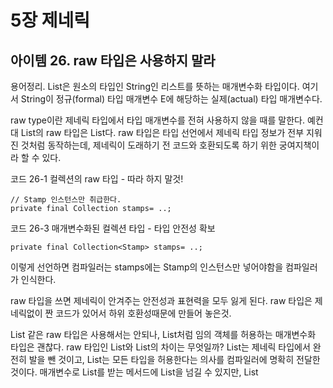 # 5장 제네릭
## 아이템 26. raw 타입은 사용하지 말라

용어정리.
List<String>은 원소의 타입인 String인 리스트를 뜻하는 매개변수화 타입이다.
여기서 String이 정규(formal) 타입 매개변수 E에 해당하는 실제(actual) 타입 매개변수다.

raw type이란 제네릭 타입에서 타입 매개변수를 전혀 사용하지 않을 때를 말한다.
예컨대 List<E>의 raw 타입은 List다. 
raw 타입은 타입 선언에서 제네릭 타입 정보가 전부 지워진 것처럼 동작하는데, 제네릭이 도래하기 전 코드와 호환되도록 하기 위한 궁여지책이라 할 수 있다.

코드 26-1 컬렉션의 raw 타입 - 따라 하지 말것!
```
// Stamp 인스턴스만 취급한다.
private final Collection stamps= ..;
```

코드 26-3 매개변수화된 컬렉션 타입 - 타입 안전성 확보
```
private final Collection<Stamp> stamps= ..;
```
이렇게 선언하면 컴파일러는 stamps에는 Stamp의 인스턴스만 넣어야함을 컴파일러가 인식한다.


raw 타입을 쓰면 제네릭이 안겨주는 안전성과 표현력을 모두 잃게 된다.
raw 타입은 제네릭없이 짠 코드가 있어서 하위 호환성때문에 만들어 놓은것.

List 같은 raw 타입은 사용해서는 안되나, List<Object>처럼 임의 객체를 허용하는 매개변수화 타입은 괜찮다.
raw 타입인 List와 List<Object>의 차이는 무엇일까?
List는 제네릭 타입에서 완전히 발을 뺀 것이고, List<Object>는 모든 타입을 허용한다는 의사를 컴파일러에 명확히 전달한 것이다.
매개변수로 List를 받는 메서드에 List<String>을 넘길 수 있지만, List<Object>를 받는 메서드에는 넘길 수 없다. 
이는 제네릭의 하위 타입 규칙 때문. 즉, List<String>은 raw 타입인 List의 하위 타입이지만, List<Object>의 하위 타입은 아니다.
그 결과 List<Object>와 같은 매개변수화 타입을 사용할 때와 달리 List같은 raw 타입을 사용하면 타입 안전성을 잃게 된다.

원소의 타입을 몰라도 되는 raw 타입을 쓰고 싶다면?
비한정적 와일드카드 타입(unbounede wildcard type)을 대신 사용하는 게 좋다.
제네릭 타입을 쓰고 싶지만 실제 타입 매개변수가 무엇인지 신경 쓰고 싶지 않다면 물음표(?)를 사용하자.

Set<?>와 raw 타입인 Set의 차이는 무엇일까?
와일드카드 탕입은 안전하고, raw 타입은 안전하지 않다.
raw 타입 컬렉션에는 아무 원소나 넣을 수 있으니 타입 불변식을 훼손하기 쉽다.
반면 Collection<?>에는 (null외에는) 어떤 원소도 넣을 수 없다.


raw 타입을 쓰지 말라는 규칙의 예외
- class 리터럴에는 raw 타입을 써야 한다.
List.class, String[].class, int.class는 허용하고 List<String>.class와 List<?>.class는 허용하지 않는다.
- instanceof 연산자.
런타임에는 제네릭 타입 정보가 지워지므로 instanceof 연산자는 비한정적 와일드카드 타입 이외의 매개변수화 타입에는 적용할 수 없다.
그리고 raw 타입이든 비한정적 와일드카드타입이는 instanceof 는 완전히 똑같이 동작한다.

코드 26-7 raw 타입을 써도 좋은 예 - instanceof 연산자
```
if( o instanceof Set) { //raw 타입
	Set<?> s = (Set<?>) o; // 와일드카드 타입
}
```

## 아이템 27. 비검사 경고를 제거하라

warning을 가능한 모두 제거하고, 경고를 제거할 수 없지만 타입 안전하다고 확신할 수 있다면 @SuppressWarning("unchecked") 애너테이션을 달아 경고를 숨기자.
@SuppressWarning 은 가능한 한 좁은 범위에 적용하고 그 경고를 무시해도 안전한 이유를 항상 주석으로 남겨야 한다.

## 아이템 28. 배열보다는 리스트를 사용하라.
배열과 제네릭 타입에는 중요한 차이가 두가지 있다.

첫번째, 배열은 공변(Sub가 Super의 하위 타입이라면 배열 Sub[]는 배열 Super[]의 하위 타입이 된다. 즉 함께 변한다는 뜻)이다.
반면 제네릭은 불공변이다. 즉 서로 다른 타입 Type1과 Type2가 있을 때, List<Type1>은 List<Type2>의 하위 타입도 아니고 상위 타입도 아니다.

코드 28-1 런타임에 실패한다.
```
Object[] objectArray = new Long[1];
objectArray[0] = "타입이 달라 넣을 수 없다."; //ArrayStoreException을 던진다.
```

하지만 다음 코드는 문법에 맞지 않는다.
코드 28-2 컴파일되지 않는다.
```
List<Object> ol = new ArrayList<Long>(); //호환되지 않는 타입이다.
```

두번째, 배열은 실체화(reify)된다. 배열은 런타임에도 자신이 담기로 한 원소의 타입을 인지하고 확인한다. 
그래서 28-1 코드에서 Long 배열에 String을 넣으려 하면 ArrayStoreException이 발생한다. 
반면 제네릭은 타입 정보가 런타임에는 소거(erasure)된다. 원소 타입을 컴파일타임에만 검사하며 런타임에는 알수조차 없다는 뜻이다.


정리.
배열과 제네릭에는 매우 다른 타입 규칙이 적용된다. 배열은 공변이고 실체화되는 반면, 제네릭은 불공변이고 타입 정보가 소거된다. 그 결과 배열은 런타임에는 타입 안전하지만 컴파일타임에는 그렇지 않다.
제네릭은 반대다. 그래서 둘을 섞어 쓰기란 쉽지 않다. 둘을 섞어 쓰다가 컴파일 오류나 경고를 만나면, 가장 먼저 배열을 리스트로 대체하는 방법은 적용해보자.

